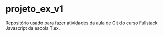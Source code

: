 # projeto_ex_v1
Repositório usado para fazer atividades da aula de Git do curso Fullstack Javascript da escola T.ex.
